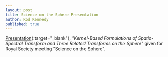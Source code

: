 ```yaml
---
layout: post
title: Science on the Sphere Presentation
author: Rod Kennedy
published: true
---
```


[Presentation][sos-beamer]{:target="\_blank"}, *"Kernel-Based Formulations of Spatio-Spectral Transform and Three Related Transforms on the Sphere"* given for Royal Society meeting "Science on the Sphere".

[sos-beamer]: assets/s2-transforms-beamer.pdf
